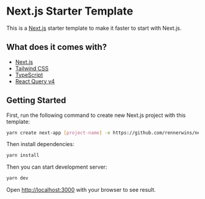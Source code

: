 # Next.js Starter Template

This is a [Next.js](https://nextjs.org) starter template to make it faster to start with Next.js.

## What does it comes with?

- [Next.js](https://nextjs.org)
- [Tailwind CSS](https://tailwindcss.com)
- [TypeScript](https://www.typescriptlang.org)
- [React Query v4](https://tanstack.com/query/v4)

## Getting Started

First, run the following command to create new Next.js project with this template:

```bash
yarn create next-app [project-name] -e https://github.com/rennerwins/next-template
```

Then install dependencies:

```bash
yarn install
```

Then you can start development server:

```bash
yarn dev
```

Open [http://localhost:3000](http://localhost:3000) with your browser to see result.
